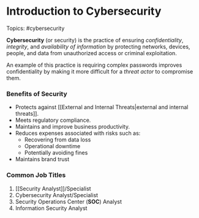 # Introduction to Cybersecurity

Topics: #cybersecurity 

**Cybersecurity** (or security) is the practice of ensuring *confidentiality*, *integrity*, and *availability of information* by protecting networks, devices, people, and data from unauthorized access or criminal exploitation.

An example of this practice is requiring complex passwords improves confidentiality by making it more difficult for a *threat actor* to compromise them.

### Benefits of Security

- Protects against [[External and Internal Threats|external and internal threats]].
- Meets regulatory compliance.
- Maintains and improve business productivity.
- Reduces expenses associated with risks such as:
	- Recovering from data loss
	- Operational downtime
	- Potentially avoiding fines
- Maintains brand trust

### Common Job Titles
1. [[Security Analyst]]/Specialist
2. Cybersecurity Analyst/Specialist
3. Security Operations Center (**SOC**) Analyst
4. Information Security Analyst